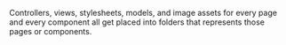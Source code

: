 Controllers, views, stylesheets, models, and image assets for every page and every component all get placed into folders that represents those pages or components.
